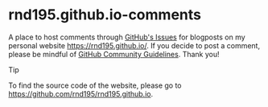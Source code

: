# rnd195.github.io-comments
A place to host comments through [GitHub's Issues](https://github.com/rnd195/rnd195.github.io-comments/issues) for blogposts on my personal website <https://rnd195.github.io/>. If you decide to post a comment, please be mindful of [GitHub Community Guidelines](https://docs.github.com/en/site-policy/github-terms/github-community-guidelines). Thank you!

> [!TIP]
> To find the source code of the website, please go to <https://github.com/rnd195/rnd195.github.io>.
